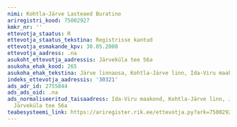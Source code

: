 ```yaml
---
nimi: Kohtla-Järve Lasteaed Buratino
ariregistri_kood: 75002927
kmkr_nr: ''
ettevotja_staatus: R
ettevotja_staatus_tekstina: Registrisse kantud
ettevotja_esmakande_kpv: 30.05.2000
ettevotja_aadress: .na
asukoht_ettevotja_aadressis: Järveküla tee 56a
asukoha_ehak_kood: 265
asukoha_ehak_tekstina: Järve linnaosa, Kohtla-Järve linn, Ida-Viru maakond
indeks_ettevotja_aadressis: '30321'
ads_adr_id: 2755844
ads_ads_oid: .na
ads_normaliseeritud_taisaadress: Ida-Viru maakond, Kohtla-Järve linn, Järve linnaosa,
  Järveküla tee 56a
teabesysteemi_link: https://ariregister.rik.ee/ettevotja.py?ark=75002927&ref=rekvisiidid
---
```

